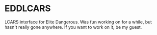 # EDDLCARS

LCARS interface for Elite Dangerous. Was fun working on for a while, but hasn't really gone anywhere. If you want to work on it, be my guest.
